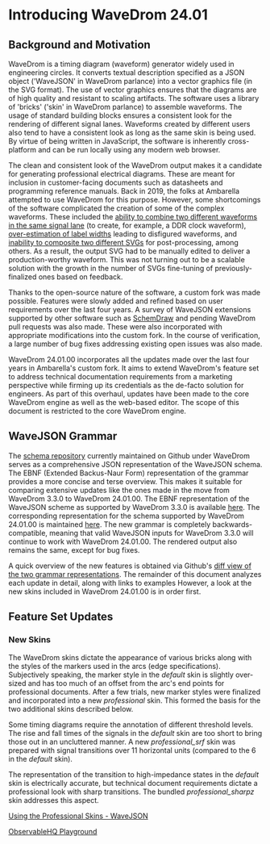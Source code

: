 # Introducing WaveDrom 24.01

## Background and Motivation

WaveDrom is a timing diagram (waveform) generator widely used in engineering circles.
It converts textual description specified as a JSON object ('WaveJSON' in WaveDrom parlance) into a vector graphics file (in the SVG format).
The use of vector graphics ensures that the diagrams are of high quality and resistant to scaling artifacts.
The software uses a library of 'bricks' ('skin' in WaveDrom parlance) to assemble waveforms.
The usage of standard building blocks ensures a consistent look for the rendering of different signal lanes.
Waveforms created by different users also tend to have a consistent look as long as the same skin is being used.
By virtue of being written in JavaScript, the software is inherently cross-platform and can be run locally using any modern web browser.

The clean and consistent look of the WaveDrom output makes it a candidate for generating professional electrical diagrams.
These are meant for inclusion in customer-facing documents such as datasheets and programming reference manuals.
Back in 2019, the folks at Ambarella attempted to use WaveDrom for this purpose.
However, some shortcomings of the software complicated the creation of some of the complex waveforms.
These included the [ability to combine two different waveforms in the same signal lane](https://github.com/wavedrom/wavedrom/issues/121) (to create, for example, a DDR clock waveform), [over-estimation of label widths](https://github.com/wavedrom/wavedrom/issues/265) leading to disfigured waveforms, and [inability to composite two different SVGs](https://github.com/wavedrom/wavedrom/issues/263) for post-processing, among others.
As a result, the output SVG had to be manually edited to deliver a production-worthy waveform.
This was not turning out to be a scalable solution with the growth in the number of SVGs fine-tuning of previously-finalized ones based on feedback.

Thanks to the open-source nature of the software, a custom fork was made possible.
Features were slowly added and refined based on user requirements over the last four years.
A survey of WaveJSON extensions supported by other software such as [SchemDraw](https://github.com/cdelker/schemdraw) and pending WaveDrom pull requests was also made.
These were also incorporated with appropriate modifications into the custom fork.
In the course of verification, a large number of bug fixes addressing existing open issues was also made.

WaveDrom 24.01.00 incorporates all the updates made over the last four years in Ambarella's custom fork.
It aims to extend WaveDrom's feature set to address technical documentation requirements from a marketing perspective while firming up its credentials as the de-facto solution for engineers.
As part of this overhaul, updates have been made to the core WaveDrom engine as well as the web-based editor. The scope of this document is restricted to the core WaveDrom engine.

## WaveJSON Grammar

The [schema repository](https://github.com/wavedrom/schema/blob/master/waveschema.json) currently maintained on Github under WaveDrom serves as a comprehensive JSON representation of the WaveJSON schema.
The EBNF (Extended Backus-Naur Form) representation of the grammar provides a more concise and terse overview. 
This makes it suitable for comparing extensive updates like the ones made in the move from WaveDrom 3.3.0 to WaveDrom 24.01.00.
The EBNF representation of the WaveJSON scheme as supported by WaveDrom 3.3.0 is available [here](https://github.com/Ganesh-AT/wavedrom/blob/master/WaveJSON-Grammar.txt).
The corresponding representation for the schema supported by WaveDrom 24.01.00 is maintained [here](https://github.com/Ganesh-AT/wavedrom/blob/wavedrom-24.01/WaveJSON-Grammar.txt).
The new grammar is completely backwards-compatible, meaning that valid WaveJSON inputs for WaveDrom 3.3.0 will continue to work with WaveDrom 24.01.00. The rendered output also remains the same, except for bug fixes.

A quick overview of the new features is obtained via Github's [diff view of the two grammar representations](https://github.com/Ganesh-AT/wavedrom/compare/master...wavedrom-24.01#diff-5d9dd9d1500a808115d428b898d28cb38c6a5582a822ede99298dad4fd0b4bc4).
The remainder of this document analyzes each update in detail, along with links to examples
However, a look at the new skins included in WaveDrom 24.01.00 is in order first.

## Feature Set Updates

### New Skins

The WaveDrom skins dictate the appearance of various bricks along with the styles of the markers used in the arcs (edge specifications).
Subjectively speaking, the marker style in the _default_ skin is slightly over-sized and has too much of an offset from the arc's end points for professional documents. 
After a few trials, new marker styles were finalized and incorporated into a new _professional_ skin.
This formed the basis for the two additional skins described below.

Some timing diagrams require the annotation of different threshold levels.
The rise and fall times of the signals in the _default_ skin are too short to bring those out in an uncluttered manner.
A new *professional_srf* skin was prepared with signal transitions over 11 horizontal units (compared to the 6 in the _default_ skin).

The representation of the transition to high-impedance states in the _default_ skin is electrically accurate, but technical document requirements dictate a professional look with sharp transitions. The bundled *professional_sharpz* skin addresses this aspect.

[Using the Professional Skins - WaveJSON](demo/professional-skins.json)

[ObservableHQ Playground](https://observablehq.com/@ganesh-at-ws/wavedrom-24-01-professional-skins-fit2pane)